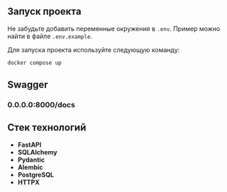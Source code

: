 ## Запуск проекта

Не забудьте добавить переменные окружения в `.env`. Пример можно найти в файле `.env.example`.

Для запуска проекта используйте следующую команду:


```bash
docker compose up
```
## Swagger
### 0.0.0.0:8000/docs

## Стек технологий
- **FastAPI**
- **SQLAlchemy**
- **Pydantic**
- **Alembic**
- **PostgreSQL**
- **HTTPX**
